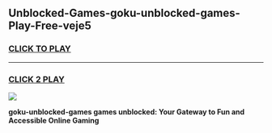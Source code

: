
## Unblocked-Games-goku-unblocked-games-Play-Free-veje5
<h3>
<a href="https://premium76.site?title=goku-unblocked-games&ref=21A">CLICK TO PLAY</a></h3>
<hr>

<h3>
<a href="https://premium76.site?title=goku-unblocked-games&ref=21A">CLICK 2 PLAY</a>
  
</h3>

<a href="https://premium76.site?title=goku-unblocked-games&ref=21A"><img src="https://clearcache.store/games.png"></a>


**goku-unblocked-games games unblocked: Your Gateway to Fun and Accessible Online Gaming**
